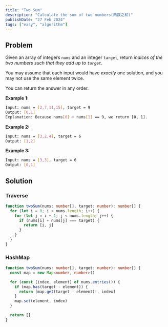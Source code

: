 ```yaml
---
title: "Two Sum"
description: "Calculate the sum of two numbers(两数之和)"
publishDate: "27 Feb 2024"
tags: ["easy", "algorithm"]
---
```


## Problem

Given an array of integers `nums` and an integer `target`, return *indices of the two numbers such that they add up to `target`*.

You may assume that each input would have *exactly* one solution, and you may not use the same element twice.

You can return the answer in any order.

**Example 1:**

```bash
Input: nums = [2,7,11,15], target = 9
Output: [0,1]
Explanation: Because nums[0] + nums[1] == 9, we return [0, 1].
```

**Example 2:**

```bash
Input: nums = [3,2,4], target = 6
Output: [1,2]
```

**Example 3:**

```bash
Input: nums = [3,3], target = 6
Output: [0,1]
```

## Solution

### Traverse

```typescript
function twoSum(nums: number[], target: number): number[] {
  for (let i = 0; i < nums.length; i++) {
    for (let j = i + 1; j < nums.length; j++) {
      if (nums[i] + nums[j] === target) {
        return [i, j]
      }
    }
  }
}
```

### HashMap

```typescript
function twoSum(nums: number[], target: number): number[] {
  const map = new Map<number, number>()

  for (const [index, element] of nums.entries()) {
    if (map.has(target - element)) {
      return [map.get(target - element)!, index]
    }
    map.set(element, index)
  }

  return []
}
```
